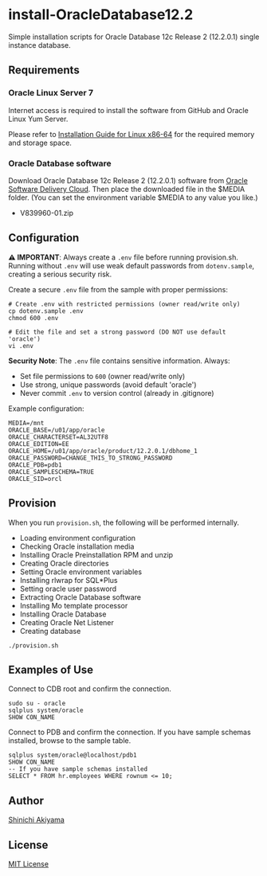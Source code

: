 install-OracleDatabase12.2
==========================

Simple installation scripts for Oracle Database 12c Release 2 (12.2.0.1) single instance database.

Requirements
------------

### Oracle Linux Server 7 ###

Internet access is required to install the software from GitHub and Oracle Linux Yum Server.

Please refer to [Installation Guide for Linux x86-64](https://docs.oracle.com/en/database/oracle/oracle-database/12.2/ladbi/oracle-database-installation-checklist.html) for the required memory and storage space.

### Oracle Database software ###

Download Oracle Database 12c Release 2 (12.2.0.1) software from [Oracle Software Delivery Cloud](https://edelivery.oracle.com/). Then place the downloaded file in the $MEDIA folder. (You can set the environment variable $MEDIA to any value you like.)

* V839960-01.zip

Configuration
-------------

**⚠️ IMPORTANT**: Always create a `.env` file before running provision.sh. 
Running without `.env` will use weak default passwords from `dotenv.sample`, creating a serious security risk.

Create a secure `.env` file from the sample with proper permissions:

```shell
# Create .env with restricted permissions (owner read/write only)
cp dotenv.sample .env
chmod 600 .env

# Edit the file and set a strong password (DO NOT use default 'oracle')
vi .env
```

**Security Note**: The `.env` file contains sensitive information. Always:
- Set file permissions to `600` (owner read/write only)
- Use strong, unique passwords (avoid default 'oracle')
- Never commit `.env` to version control (already in .gitignore)

Example configuration:
```shell
MEDIA=/mnt
ORACLE_BASE=/u01/app/oracle
ORACLE_CHARACTERSET=AL32UTF8
ORACLE_EDITION=EE
ORACLE_HOME=/u01/app/oracle/product/12.2.0.1/dbhome_1
ORACLE_PASSWORD=CHANGE_THIS_TO_STRONG_PASSWORD
ORACLE_PDB=pdb1
ORACLE_SAMPLESCHEMA=TRUE
ORACLE_SID=orcl
```

Provision
---------

When you run `provision.sh`, the following will be performed internally.

* Loading environment configuration
* Checking Oracle installation media
* Installing Oracle Preinstallation RPM and unzip
* Creating Oracle directories
* Setting Oracle environment variables
* Installing rlwrap for SQL*Plus
* Setting oracle user password
* Extracting Oracle Database software
* Installing Mo template processor
* Installing Oracle Database
* Creating Oracle Net Listener
* Creating database

```console
./provision.sh
```

Examples of Use
---------------

Connect to CDB root and confirm the connection.

```console
sudo su - oracle
sqlplus system/oracle
SHOW CON_NAME
```

Connect to PDB and confirm the connection. If you have sample schemas installed, browse to the sample table.

```console
sqlplus system/oracle@localhost/pdb1
SHOW CON_NAME
-- If you have sample schemas installed
SELECT * FROM hr.employees WHERE rownum <= 10;
```

Author
------

[Shinichi Akiyama](https://github.com/shakiyam)

License
-------

[MIT License](https://opensource.org/licenses/MIT)
